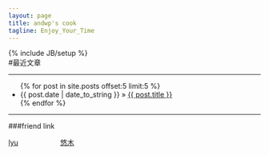 ```yaml
---
layout: page
title: andwp's cook
tagline: Enjoy_Your_Time
---
```

{% include JB/setup %}  
#最近文章  
*******
<ul class="posts">
  {% for post in site.posts offset:5 limit:5 %}
    <li><span>{{ post.date | date_to_string }}</span> &raquo; <a href="{{ BASE_PATH }}{{ post.url }}">{{ post.title }}</a></li>
  {% endfor %}
</ul>
  
************  
###friend link
<p>
<a href="http://zhenglyu.com" style="margin-right:80px">lyu</a>   
<a href="http://yomuse.de">悠木</a>  
</p>

